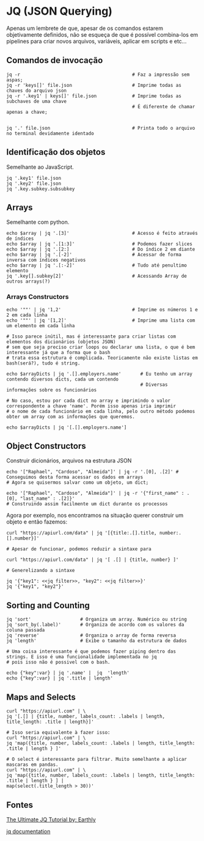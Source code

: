 # JQ (JSON Querying)

Apenas um lembrete de que, apesar de os comandos estarem objetivamente definidos, não se esqueça de que é possível combina-los em pipelines para criar novos arquivos, variáveis, aplicar em scripts e etc...

## Comandos de invocação
```
jq -r                                         # Faz a impressão sem aspas;
jq -r 'keys[]' file.json                      # Imprime todas as chaves do arquivo json
jq -r '.key1' | keys[]' file.json             # Imprime todas as subchaves de uma chave
                                              # É diferente de chamar apenas a chave;


jq '.' file.json                              # Printa todo o arquivo no terminal devidamente identado

```
## Identificação dos objetos

Semelhante ao JavaScript.

```
jq '.key1' file.json
jq '.key2' file.json
jq '.key.subkey.subsubkey
```

## Arrays

Semelhante com python.

```
echo $array | jq '.[3]'                       # Acesso é feito através de índices
echo $array | jq '.[1:3]'                     # Podemos fazer slices
echo $array | jq '.[2:]                       # Do índice 2 em diante
echo $array | jq '.[-2]'                      # Acessar de forma inversa com índices negativos
echo $array | jq '.[:-2]'                     # Tudo até penultimo elemento
jq '.key[].subkey[2]'                         # Acessando Array de outros arrays(?)
```
### Arrays Constructors

```
echo '""' | jq '1,2'                          # Imprime os números 1 e 2 em cada linha
echo '""' | jq '[1,2]'                        # Imprime uma lista com um elemento em cada linha

# Isso parece inútil, mas é interessante para criar listas com elementos dos dicionários (objetos JSON)
# sem que seja preciso criar loops ou declarar uma lista, o que é bem interessante já que a forma que o bash
# trata essa estrutura é complicada. Teoricamente não existe listas em bash(será?), tudo é string.

echo $arrayDicts | jq '.[].employers.name'       # Eu tenho um array contendo diversos dicts, cada um contendo
                                                 # Diversas informações sobre os funcionários

# No caso, estou por cada dict no array e imprimindo o valor correspondente a chave 'name'. Porém isso apenas iria imprimir
# o nome de cada funcionário em cada linha, pelo outro método podemos obter um array com as informações que queremos.

echo $arrayDicts | jq '[.[].employers.name']
```

## Object Constructors
Construir dicionários, arquivos na estrutura JSON

```
echo '["Raphael", "Cardoso", "Almeida"]' | jq -r '.[0], .[2]' # Conseguimos desta forma acessar os dados em arrays
# Agora se quisermos salvar como um objeto, um dict;

echo '["Raphael", "Cardoso", "Almeida"]' | jq -r '{"first_name" : .[0], "last_name" : .[2]}'
# Construindo assim facilmente um dict durante os processos
```

Agora por exemplo, nos encontramos na situação querer construir um objeto e então fazemos:

```
curl "https://apiurl.com/data" | jq '[{title:.[].title, number:.[].number}]'

# Apesar de funcionar, podemos reduzir a sintaxe para

curl "https://apiurl.com/data" | jq '[ .[] | {title, number} ]'

# Generelizando a sintaxe

jq '{"key1": <<jq filter>>, "key2": <<jq filter>>}'
jq '{"key1", "key2"}'
```

## Sorting and Counting

```
jq 'sort'                  # Organiza um array. Numérico ou string
jq 'sort_by(.label)'       # Organiza de acordo com os valores da coluna passada
jq 'reverse'               # Organiza o array de forma reversa
jq 'length'                # Exibe o tamanho da estrutura de dados

# Uma coisa interessante é que podemos fazer piping dentro das strings. E isso é uma funcionalidade implementada no jq
# pois isso não é possivel com o bash.

echo {"key":var} | jq '.name' |  jq  'length'
echo {"key":var} | jq '.title | length'
```

## Maps and Selects

```
curl "https://apiurl.com" | \
jq '[.[] | {title, number, labels_count: .labels | length, title_length: .title | length}]'

# Isso seria equivalente à fazer isso:
curl "https://apiurl.com" | \
jq 'map({title, number, labels_count: .labels | length, title_length: .title | length } ]'

# O select é interessante para filtrar. Muito semelhante a aplicar mascaras em pandas.
curl "https://apiurl.com" | \
jq 'map({title, number, labels_count: .labels | length, title_length: .title | length } ] |
map(select(.title_length > 30))'
```

## Fontes
[The Ultimate JQ Tutorial by: Earthly](https://www.youtube.com/watch?v=m9dhrq9iRHA)

[jq documentation](https://jqlang.org/manual/)


